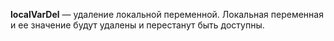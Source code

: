 
**localVarDel** — удаление локальной переменной. Локальная переменная и ее значение будут удалены и перестанут быть доступны.





